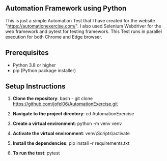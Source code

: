 ## Automation Framework using Python

This is just a simple Automation Test that I have created for the website "https://automationexercise.com/".
I also used Selenium Webdriver for the web framework and pytest for testing framework. This Test runs in parallel execution for both Chrome and Edge browser. 

## Prerequisites
- Python 3.8 or higher
- pip (Python package installer)

## Setup Instructions
1. **Clone the repository**:
   bash - git clone https://github.com/jofel06/AutomationExercise.git

2. **Navigate to the project directory**:
   cd AutomationExercise

3. **Create a virtual environment**:
   python -m venv venv

4. **Activate the virtual environment**:
    venv\Scripts\activate

5. **Install the dependencies**:
   pip install -r requirements.txt

6. **To run the test**:
     pytest
